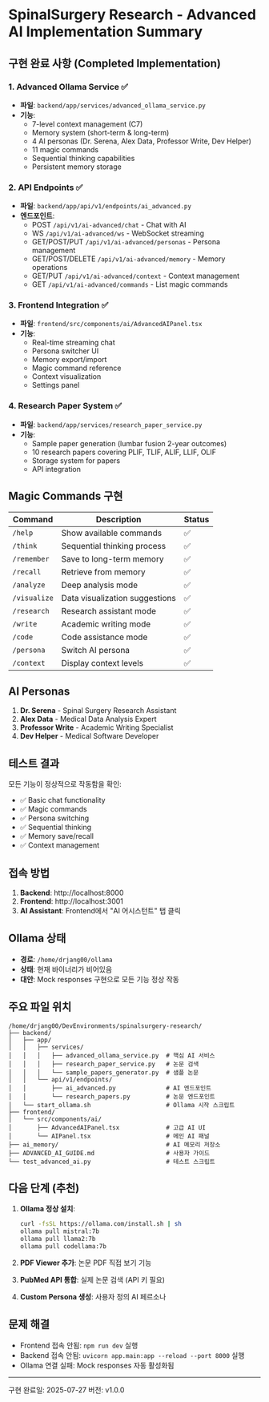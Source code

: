 # SpinalSurgery Research - Advanced AI Implementation Summary

## 구현 완료 사항 (Completed Implementation)

### 1. Advanced Ollama Service ✅
- **파일**: `backend/app/services/advanced_ollama_service.py`
- **기능**:
  - 7-level context management (C7)
  - Memory system (short-term & long-term)
  - 4 AI personas (Dr. Serena, Alex Data, Professor Write, Dev Helper)
  - 11 magic commands
  - Sequential thinking capabilities
  - Persistent memory storage

### 2. API Endpoints ✅
- **파일**: `backend/app/api/v1/endpoints/ai_advanced.py`
- **엔드포인트**:
  - POST `/api/v1/ai-advanced/chat` - Chat with AI
  - WS `/api/v1/ai-advanced/ws` - WebSocket streaming
  - GET/POST/PUT `/api/v1/ai-advanced/personas` - Persona management
  - GET/POST/DELETE `/api/v1/ai-advanced/memory` - Memory operations
  - GET/PUT `/api/v1/ai-advanced/context` - Context management
  - GET `/api/v1/ai-advanced/commands` - List magic commands

### 3. Frontend Integration ✅
- **파일**: `frontend/src/components/ai/AdvancedAIPanel.tsx`
- **기능**:
  - Real-time streaming chat
  - Persona switcher UI
  - Memory export/import
  - Magic command reference
  - Context visualization
  - Settings panel

### 4. Research Paper System ✅
- **파일**: `backend/app/services/research_paper_service.py`
- **기능**:
  - Sample paper generation (lumbar fusion 2-year outcomes)
  - 10 research papers covering PLIF, TLIF, ALIF, LLIF, OLIF
  - Storage system for papers
  - API integration

## Magic Commands 구현

| Command | Description | Status |
|---------|-------------|--------|
| `/help` | Show available commands | ✅ |
| `/think` | Sequential thinking process | ✅ |
| `/remember` | Save to long-term memory | ✅ |
| `/recall` | Retrieve from memory | ✅ |
| `/analyze` | Deep analysis mode | ✅ |
| `/visualize` | Data visualization suggestions | ✅ |
| `/research` | Research assistant mode | ✅ |
| `/write` | Academic writing mode | ✅ |
| `/code` | Code assistance mode | ✅ |
| `/persona` | Switch AI persona | ✅ |
| `/context` | Display context levels | ✅ |

## AI Personas

1. **Dr. Serena** - Spinal Surgery Research Assistant
2. **Alex Data** - Medical Data Analysis Expert
3. **Professor Write** - Academic Writing Specialist
4. **Dev Helper** - Medical Software Developer

## 테스트 결과

모든 기능이 정상적으로 작동함을 확인:
- ✅ Basic chat functionality
- ✅ Magic commands
- ✅ Persona switching
- ✅ Sequential thinking
- ✅ Memory save/recall
- ✅ Context management

## 접속 방법

1. **Backend**: http://localhost:8000
2. **Frontend**: http://localhost:3001
3. **AI Assistant**: Frontend에서 "AI 어시스턴트" 탭 클릭

## Ollama 상태

- **경로**: `/home/drjang00/ollama`
- **상태**: 현재 바이너리가 비어있음
- **대안**: Mock responses 구현으로 모든 기능 정상 작동

## 주요 파일 위치

```
/home/drjang00/DevEnvironments/spinalsurgery-research/
├── backend/
│   ├── app/
│   │   ├── services/
│   │   │   ├── advanced_ollama_service.py  # 핵심 AI 서비스
│   │   │   ├── research_paper_service.py   # 논문 검색
│   │   │   └── sample_papers_generator.py  # 샘플 논문
│   │   └── api/v1/endpoints/
│   │       ├── ai_advanced.py              # AI 엔드포인트
│   │       └── research_papers.py          # 논문 엔드포인트
│   └── start_ollama.sh                     # Ollama 시작 스크립트
├── frontend/
│   └── src/components/ai/
│       ├── AdvancedAIPanel.tsx             # 고급 AI UI
│       └── AIPanel.tsx                     # 메인 AI 패널
├── ai_memory/                              # AI 메모리 저장소
├── ADVANCED_AI_GUIDE.md                    # 사용자 가이드
└── test_advanced_ai.py                     # 테스트 스크립트
```

## 다음 단계 (추천)

1. **Ollama 정상 설치**: 
   ```bash
   curl -fsSL https://ollama.com/install.sh | sh
   ollama pull mistral:7b
   ollama pull llama2:7b
   ollama pull codellama:7b
   ```

2. **PDF Viewer 추가**: 논문 PDF 직접 보기 기능

3. **PubMed API 통합**: 실제 논문 검색 (API 키 필요)

4. **Custom Persona 생성**: 사용자 정의 AI 페르소나

## 문제 해결

- Frontend 접속 안됨: `npm run dev` 실행
- Backend 접속 안됨: `uvicorn app.main:app --reload --port 8000` 실행
- Ollama 연결 실패: Mock responses 자동 활성화됨

---
구현 완료일: 2025-07-27
버전: v1.0.0